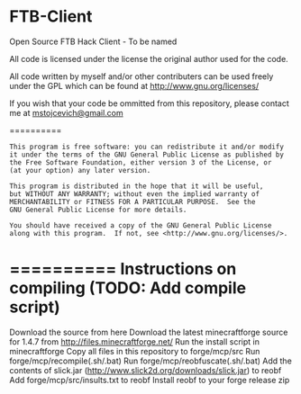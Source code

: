 FTB-Client
==========

Open Source FTB Hack Client - To be named

All code is licensed under the license the original author used for the code.

All code written by myself and/or other contributers can be used freely under the GPL which can be found at http://www.gnu.org/licenses/

If you wish that your code be ommitted from this repository, please contact me at mstojcevich@gmail.com

==========

    This program is free software: you can redistribute it and/or modify
    it under the terms of the GNU General Public License as published by
    the Free Software Foundation, either version 3 of the License, or
    (at your option) any later version.

    This program is distributed in the hope that it will be useful,
    but WITHOUT ANY WARRANTY; without even the implied warranty of
    MERCHANTABILITY or FITNESS FOR A PARTICULAR PURPOSE.  See the
    GNU General Public License for more details.

    You should have received a copy of the GNU General Public License
    along with this program.  If not, see <http://www.gnu.org/licenses/>.
    

==========
Instructions on compiling (TODO: Add compile script)
==========
Download the source from here
Download the latest minecraftforge source for 1.4.7 from http://files.minecraftforge.net/
Run the install script in minecraftforge
Copy all files in this repository to forge/mcp/src
Run forge/mcp/recompile(.sh/.bat)
Run forge/mcp/reobfuscate(.sh/.bat)
Add the contents of slick.jar (http://www.slick2d.org/downloads/slick.jar) to reobf
Add forge/mcp/src/insults.txt to reobf
Install reobf to your forge release zip
